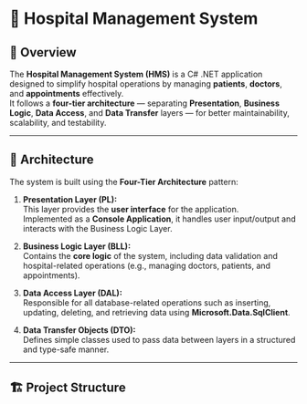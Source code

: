 # 🏥 Hospital Management System

## 📖 Overview
The **Hospital Management System (HMS)** is a C# .NET application designed to simplify hospital operations by managing **patients**, **doctors**, and **appointments** effectively.  
It follows a **four-tier architecture** — separating **Presentation**, **Business Logic**, **Data Access**, and **Data Transfer** layers — for better maintainability, scalability, and testability.

---

## 🧩 Architecture
The system is built using the **Four-Tier Architecture** pattern:

1. **Presentation Layer (PL):**  
   This layer provides the **user interface** for the application.  
   Implemented as a **Console Application**, it handles user input/output and interacts with the Business Logic Layer.

2. **Business Logic Layer (BLL):**  
   Contains the **core logic** of the system, including data validation and hospital-related operations (e.g., managing doctors, patients, and appointments).

3. **Data Access Layer (DAL):**  
   Responsible for all database-related operations such as inserting, updating, deleting, and retrieving data using **Microsoft.Data.SqlClient**.

4. **Data Transfer Objects (DTO):**  
   Defines simple classes used to pass data between layers in a structured and type-safe manner.

---

## 🏗️ Project Structure
